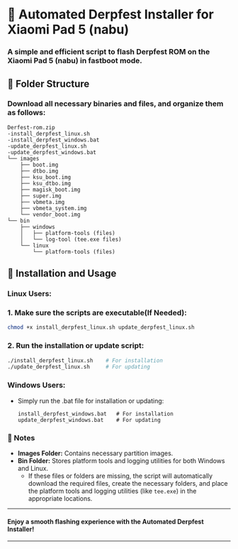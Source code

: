 # 🚀 Automated Derpfest Installer for Xiaomi Pad 5 (nabu)

### A simple and efficient script to flash Derpfest ROM on the Xiaomi Pad 5 (nabu) in fastboot mode.

## 📂 Folder Structure
### Download all necessary binaries and files, and organize them as follows:

```plaintext
Derfest-rom.zip
-install_derpfest_linux.sh
-install_derpfest_windows.bat
-update_derpfest_linux.sh
-update_derpfest_windows.bat
└── images
    ├── boot.img
    ├── dtbo.img
    ├── ksu_boot.img
    ├── ksu_dtbo.img
    ├── magisk_boot.img
    ├── super.img
    ├── vbmeta.img
    ├── vbmeta_system.img
    └── vendor_boot.img
└── bin
    ├── windows
    │   ├── platform-tools (files)
    │   └── log-tool (tee.exe files)
    └── linux
        └── platform-tools (files)
```

## 🔧 Installation and Usage

### Linux Users:
### 1. Make sure the scripts are executable(If Needed):
   ```bash
   chmod +x install_derpfest_linux.sh update_derpfest_linux.sh
   ```
   
### 2. Run the installation or update script:
   ```bash
   ./install_derpfest_linux.sh    # For installation
   ./update_derpfest_linux.sh     # For updating
   ```

### Windows Users:
- Simply run the .bat file for installation or updating:
  ```plaintext
  install_derpfest_windows.bat   # For installation
  update_derpfest_windows.bat    # For updating
  ```

### 📜 Notes
- **Images Folder:** Contains necessary partition images.
- **Bin Folder:** Stores platform tools and logging utilities for both Windows and Linux.
  - If these files or folders are missing, the script will automatically download the required files, create the necessary folders, and place the platform tools and logging utilities (like `tee.exe`) in the appropriate locations.


---
#### Enjoy a smooth flashing experience with the **Automated Derpfest Installer**!
---

